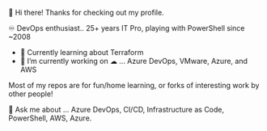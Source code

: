 👋 Hi there! Thanks for checking out my profile. 

♾ DevOps enthusiast.. 25+ years IT Pro, playing with PowerShell since ~2008

- 🌱 Currently learning about Terraform
- 🔭 I’m currently working on ☁ ... Azure DevOps, VMware, Azure, and AWS 

Most of my repos are for fun/home learning, or forks of interesting work by other people!

💬 Ask me about ... Azure DevOps, CI/CD, Infrastructure as Code, PowerShell, AWS, Azure.
